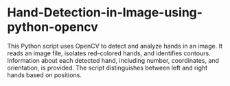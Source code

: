 # Hand-Detection-in-Image-using-python-opencv
This Python script uses OpenCV to detect and analyze hands in an image. It reads an image file, isolates red-colored hands, and identifies contours. Information about each detected hand, including number, coordinates, and orientation, is provided. The script distinguishes between left and right hands based on positions.
